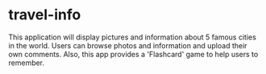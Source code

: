 # travel-info
This application will display pictures and information about 5 famous cities in the world. Users can browse photos and information and upload their own comments. Also, this app provides a 'Flashcard' game to help users to remember.
